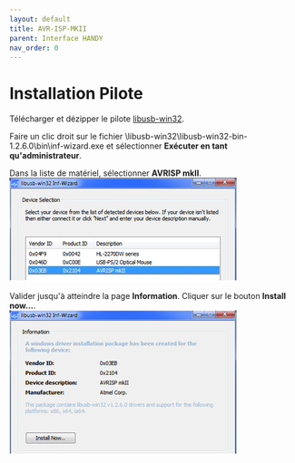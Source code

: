 ```yaml
---
layout: default
title: AVR-ISP-MKII
parent: Interface HANDY
nav_order: 0
---
```

# [](#header-1)Installation Pilote
Télécharger et dézipper le pilote [libusb-win32](http://sourceforge.net/projects/libusb-win32/files/libusb-win32-releases/). 

Faire un clic droit sur le fichier \libusb-win32\libusb-win32-bin-1.2.6.0\bin\inf-wizard.exe et sélectionner **Exécuter en tant qu'administrateur**.  

Dans la liste de matériel, sélectionner **AVRISP mkII**. 
![](avr1.png)

Valider jusqu'à atteindre la page **Information**. Cliquer sur le bouton **Install now...**.  
![](avr2.png)
